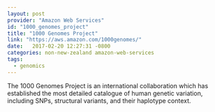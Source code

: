 ```yaml
---
layout: post
provider: "Amazon Web Services"
id: "1000_genomes_project"
title: "1000 Genomes Project"
link: "https://aws.amazon.com/1000genomes/"
date:   2017-02-20 12:27:31 -0800
categories: non-new-zealand amazon-web-services
tags:
  - genomics
---
```


The 1000 Genomes Project is an international collaboration which has established the most detailed catalogue of human genetic variation, including SNPs, structural variants, and their haplotype context.
